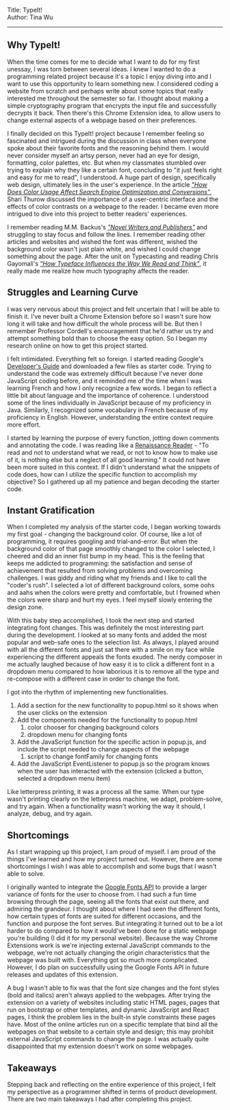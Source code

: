 Title: TypeIt!
<br>
Author: Tina Wu


---

## Why TypeIt!
When the time comes for me to decide what I want to do for my first unessay, I was torn between several ideas. I knew I wanted to do a programming related project because it's a topic I enjoy diving into and I want to use this opportunity to learn something new. I considered coding a website from scratch and perhaps write about some topics that really interested me throughout the semester so far. I thought about making a simple cryptography program that encrypts the input file and successfully decrypts it back. Then there's this Chrome Extension idea, to allow users to change external aspects of a webpage based on their preferences.

I finally decided on this TypeIt! project because I remember feeling so fascinated and intrigued during the discussion in class when everyone spoke about their favorite fonts and the reasoning behind them. I would never consider myself an artsy person, never had an eye for design, formatting, color palettes, etc. But when my classmates stumbled over trying to explain why they like a certain font, concluding to "it just feels right and easy for me to read", I understood. A huge part of design, specifically web design, ultimately lies in the user's experience. In the article [*"How Does Color Usage Affect Search Engine Optimization and Conversions"*](https://searchengineland.com/how-color-affects-search-engine-optimization-seo-138393), Shari Thurow discussed the importance of a user-centric interface and the effects of color contrasts on a webpage to the reader. I became even more intrigued to dive into this project to better readers' experiences.

I remember reading M.M. Backus's [*"Novel Writers and Publishers"*](http://www.merrycoz.org/books/PARLOR.xhtml) and struggling to stay focus and follow the lines. I remember reading other articles and websites and wished the font was different, wished the background color wasn't just plain white, and wished I could change something about the page. After the unit on Typecasting and reading Chris Gayomali's [*"How Typeface Influences the Way We Read and Think"*](http://theweek.com/articles/463196/how-typeface-influences-way-read-think), it really made me realize how much typography affects the reader.

## Struggles and Learning Curve
I was very nervous about this project and felt uncertain that I will be able to finish it. I've never built a Chrome Extension before so I wasn't sure how long it will take and how difficult the whole process will be. But then I remember Professor Cordell's encouragement that he'd rather us try and attempt something bold than to choose the easy option. So I began my research online on how to get this project started.

I felt intimidated. Everything felt so foreign. I started reading Google's [Developer's Guide](https://developer.chrome.com/extensions) and downloaded a few files as starter code. Trying to understand the code was extremely difficult because I've never done JavaScript coding before, and it reminded me of the time when I was learning French and how I only recognize a few words. I began to reflect a little bit about language and the importance of coherence. I understood some of the lines individually in JavaScript because of my proficiency in Java. Similarly, I recognized some vocabulary in French because of my proficiency in English. However, understanding the entire context require more effort.

I started by learning the purpose of every function, jotting down comments and annotating the code. I was reading like a [Renaissance Reader](http://www.adamghooks.net/2012/08/how-to-read-like-renaissance-reader.html) - "To read and not to understand what we read, or not to know how to make use of it, is nothing else but a neglect of all good learning." It could not have been more suited in this context. If I didn't understand what the snippets of code does, how can I utilize the specific function to accomplish my objective? So I gathered up all my patience and began decoding the starter code.

## Instant Gratification
When I completed my analysis of the starter code, I began working towards my first goal - changing the background color. Of course, like a lot of programming, it requires googling and trial-and-error. But when the background color of that page smoothly changed to the color I selected, I cheered and did an inner fist bump in my head. This is the feeling that keeps me addicted to programming: the satisfaction and sense of achievement that resulted from solving problems and overcoming challenges. I was giddy and riding what my friends and I like to call the "coder's rush". I selected a lot of different background colors, some oohs and aahs when the colors were pretty and comfortable, but I frowned when the colors were sharp and hurt my eyes. I feel myself slowly entering the design zone.

With this baby step accomplished, I took the next step and started integrating font changes. This was definitely the most interesting part during the development. I looked at so many fonts and added the most popular and web-safe ones to the selection list. As always, I played around with all the different fonts and just sat there with a smile on my face while experiencing the different appeals the fonts exuded. The nerdy composer in me actually laughed because of how easy it is to click a different font in a dropdown menu compared to how laborious it is to remove all the type and re-compose with a different case in order to change the font.

I got into the rhythm of implementing new functionalities.
1. Add a section for the new functionality to popup.html so it shows when the user clicks on the extension
2. Add the components needed for the functionality to popup.html
    1. color chooser for changing background colors
    2. dropdown menu for changing fonts
3. Add the JavaScript function for the specific action in popup.js, and include the script needed to change aspects of the webpage
    1. script to change fontFamily for changing fonts
4. Add the JavaScript EventListener to popup.js so the program knows when the user has interacted with the extension (clicked a button, selected a dropdown menu item)

Like letterpress printing, it was a process all the same. When our type wasn't printing clearly on the letterpress machine, we adapt, problem-solve, and try again. When a functionality wasn't working the way it should, I analyze, debug, and try again.

## Shortcomings
As I start wrapping up this project, I am proud of myself. I am proud of the things I've learned and how my project turned out. However, there are some shortcomings I wish I was able to accomplish and some bugs that I wasn't able to solve.

I originally wanted to integrate the [Google Fonts API](https://fonts.google.com/) to provide a larger variance of fonts for the user to choose from. I had such a fun time browsing through the page, seeing all the fonts that exist out there, and admiring the grandeur. I thought about where I had seen the different fonts, how certain types of fonts are suited for different occasions, and the function and purpose the font serves. But integrating it turned out to be a lot harder to do compared to how it would've been done for a static webpage you're building (I did it for my personal website). Because the way Chrome Extensions work is we're injecting external JavaScript commands to the webpage, we're not actually changing the origin characteristics that the webpage was built with. Everything got so much more complicated. However, I do plan on successfully using the Google Fonts API in future releases and updates of this extension.

A bug I wasn't able to fix was that the font size changes and the font styles (bold and italics) aren't always applied to the webpages. After trying the extension on a variety of websites including static HTML pages, pages that run on bootstrap or other templates, and dynamic JavaScript and React pages, I think the problem lies in the built-in style constraints these pages have. Most of the online articles run on a specific template that bind all the webpages on that website to a certain style and design; this may prohibit external JavaScript commands to change the page. I was actually quite disappointed that my extension doesn't work on some webpages.

## Takeaways
Stepping back and reflecting on the entire experience of this project, I felt my perspective as a programmer shifted in terms of product development. There are two main takeaways I had after completing this project.

